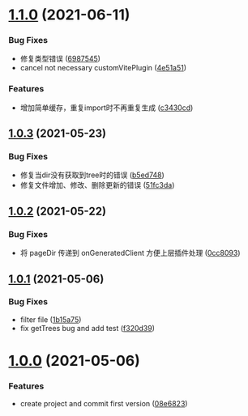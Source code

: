 # [1.1.0](https://github.com/morelearn1990/vite-plugin-files/compare/v1.0.3...v1.1.0) (2021-06-11)


### Bug Fixes

* 修复类型错误 ([6987545](https://github.com/morelearn1990/vite-plugin-files/commit/69875451c653dd680123cb4b1d6ef0df97c5f989))
* cancel not necessary customVitePlugin ([4e51a51](https://github.com/morelearn1990/vite-plugin-files/commit/4e51a51d12d2078eefa3ff52baa7d1cb02ca326d))


### Features

* 增加简单缓存，重复import时不再重复生成 ([c3430cd](https://github.com/morelearn1990/vite-plugin-files/commit/c3430cdbcff33a6e14f0381f8f8f39283cfaaca6))



## [1.0.3](https://github.com/morelearn1990/vite-plugin-files/compare/v1.0.2...v1.0.3) (2021-05-23)


### Bug Fixes

* 修复当dir没有获取到tree时的错误 ([b5ed748](https://github.com/morelearn1990/vite-plugin-files/commit/b5ed74811615188035f5fadc6b26dbf555c0dd80))
* 修复文件增加、修改、删除更新的错误 ([51fc3da](https://github.com/morelearn1990/vite-plugin-files/commit/51fc3dacf3e12b582c62c78f0ea33c501f5e6519))



## [1.0.2](https://github.com/morelearn1990/vite-plugin-files/compare/v1.0.1...v1.0.2) (2021-05-22)


### Bug Fixes

* 将 pageDir 传递到 onGeneratedClient 方便上层插件处理 ([0cc8093](https://github.com/morelearn1990/vite-plugin-files/commit/0cc8093e23fd38fba7e6d2e6dc2ad365e9a9fe54))



## [1.0.1](https://github.com/morelearn1990/vite-plugin-files/compare/1.0.0...v1.0.1) (2021-05-06)


### Bug Fixes

* filter file ([1b15a75](https://github.com/morelearn1990/vite-plugin-files/commit/1b15a7554f71442f73aab5d04d5a6ee3fc9d9a30))
* fix getTrees bug and add test ([f320d39](https://github.com/morelearn1990/vite-plugin-files/commit/f320d3905ad296a46d64d1aa5983062c91507c56))



# [1.0.0](https://github.com/morelearn1990/vite-plugin-files/compare/08e68239e0ed894c5e6c2061bd2ad941c4ea9f9e...1.0.0) (2021-05-06)


### Features

* create project and commit first version ([08e6823](https://github.com/morelearn1990/vite-plugin-files/commit/08e68239e0ed894c5e6c2061bd2ad941c4ea9f9e))



